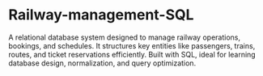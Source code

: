 # Railway-management-SQL
A relational database system designed to manage railway operations, bookings, and schedules. It structures key entities like passengers, trains, routes, and ticket reservations efficiently. Built with SQL, ideal for learning database design, normalization, and query optimization.
